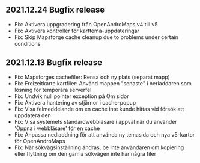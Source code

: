 ## 2021.12.24 Bugfix release

- Fix: Aktivera uppgradering från OpenAndroMaps v4 till v5
- Fix: Aktivera kontroller för karttema-uppdateringar
- Fix: Skip Mapsforge cache cleanup due to problems under certain conditions

## 2021.12.13 Bugfix release

- Fix: Mapsforges cachefiler: Rensa och ny plats (separat mapp)
- Fix: Freizeitkarte kartfiler: Använd mappen "senaste" i nerladdaren som lösning för temporära serverfel
- Fix: Undvik null pointer exception på Om sidor
- Fix: Aktivera hantering av stjärnor i cache-popup
- Fix: Visa felmeddelande om en cache inte kunde hittas vid försök att uppdatera den
- Fix: Visa systemets standardwebbläsare i appval när du använder 'Öppna i webbläsare' för en cache
- Fix: Anpassa nedladdning för att använda ny temasida och nya v5-kartor för OpenAndroMaps
- Fix: När sökvägsinställning ändras, be inte användaren om kopiering eller flyttning om den gamla sökvägen inte har några filer
